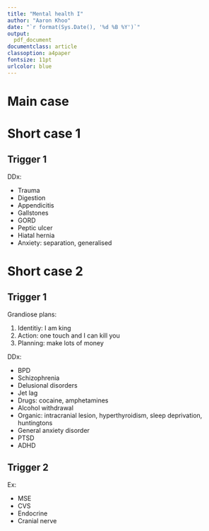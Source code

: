 ```yaml
---
title: "Mental health I"
author: "Aaron Khoo"
date: "`r format(Sys.Date(), '%d %B %Y')`"
output:
  pdf_document
documentclass: article
classoption: a4paper
fontsize: 11pt
urlcolor: blue
---
```


# Main case

# Short case 1

## Trigger 1

DDx:

-  Trauma
-  Digestion
-  Appendicitis
-  Gallstones
-  GORD
-  Peptic ulcer
-  Hiatal hernia
-  Anxiety: separation, generalised

# Short case 2

## Trigger 1

Grandiose plans:

1.  Identitiy: I am king
2.  Action: one touch and I can kill you
3.  Planning: make lots of money

DDx:

-  BPD
-  Schizophrenia
-  Delusional disorders
-  Jet lag
-  Drugs: cocaine, amphetamines
-  Alcohol withdrawal
-  Organic: intracranial lesion, hyperthyroidism, sleep deprivation, huntingtons
-  General anxiety disorder
-  PTSD
-  ADHD

## Trigger 2

Ex:

-  MSE
-  CVS
-  Endocrine
-  Cranial nerve
